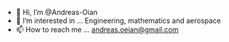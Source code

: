 - 👋 Hi, I’m @Andreas-Oian
- 👀 I’m interested in ... Engineering, mathematics and aerospace
- 📫 How to reach me ... andreas.oeian@gmail.com

<!---
Andreas-Oian/Andreas-Oian is a ✨ special ✨ repository because its `README.md` (this file) appears on your GitHub profile.
You can click the Preview link to take a look at your changes.
--->
